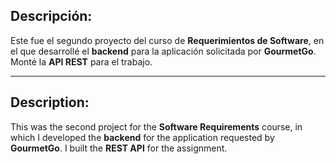 ## Descripción:

Este fue el segundo proyecto del curso de **Requerimientos de Software**, en el que desarrollé el **backend** para la aplicación solicitada por **GourmetGo**. Monté la **API REST** para el trabajo.

---

## Description:

This was the second project for the **Software Requirements** course, in which I developed the **backend** for the application requested by **GourmetGo**. I built the **REST API** for the assignment.

